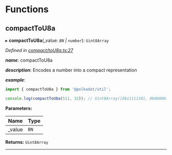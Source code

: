 

# Functions

<a id="compacttou8a"></a>

##  compactToU8a

▸ **compactToU8a**(_value: *`BN` | `number`*): `Uint8Array`

*Defined in [compact/toU8a.ts:27](https://github.com/polkadot-js/common/blob/5d6dd86/packages/util/src/compact/toU8a.ts#L27)*

*__name__*: compactToU8a

*__description__*: Encodes a number into a compact representation

*__example__*:   

```javascript
import { compactToU8a } from '@polkadot/util';

console.log(compactToU8a(511, 32)); // Uint8Array([0b11111101, 0b00000111])
```

**Parameters:**

| Name | Type |
| ------ | ------ |
| _value | `BN` | `number` |

**Returns:** `Uint8Array`

___

